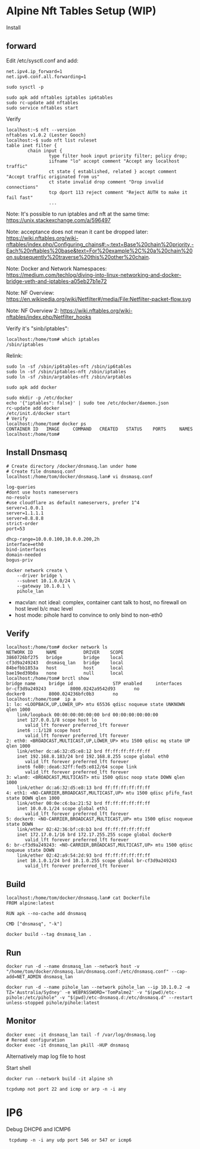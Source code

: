 # Alpine Nft Tables Setup (WIP)

Install

## forward

Edit /etc/sysctl.conf and add:
```
net.ipv4.ip_forward=1
net.ipv6.conf.all.forwarding=1
```

```shell
sudo sysctl -p
```

```shell
sudo apk add nftables iptables ip6tables
sudo rc-update add nftables
sudo service nftables start
```

Verify

```shell
localhost:~$ nft --version
nftables v1.0.2 (Lester Gooch)
localhost:~$ sudo nft list ruleset
table inet filter {
        chain input {
                type filter hook input priority filter; policy drop;
                iifname "lo" accept comment "Accept any localhost traffic"
                ct state { established, related } accept comment "Accept traffic originated from us"
                ct state invalid drop comment "Drop invalid connections"
                tcp dport 113 reject comment "Reject AUTH to make it fail fast"
                ...
```



Note: It's possible to run iptables and nft at the same time: https://unix.stackexchange.com/a/596497

Note: acceptance does not mean it cant be dropped later: https://wiki.nftables.org/wiki-nftables/index.php/Configuring_chains#:~:text=Base%20chain%20priority,-Each%20nftables%20base&text=For%20example%2C%20a%20chain%20on,subsequently%20traverse%20this%20other%20chain.

Note: Docker and Network Namespaces: https://medium.com/techlog/diving-into-linux-networking-and-docker-bridge-veth-and-iptables-a05eb27b1e72

Note: NF Overview: https://en.wikipedia.org/wiki/Netfilter#/media/File:Netfilter-packet-flow.svg

Note: NF Overview 2: https://wiki.nftables.org/wiki-nftables/index.php/Netfilter_hooks

Verify it's "sinb/iptables":
```shell
localhost:/home/tom# which iptables
/sbin/iptables
```

Relink:
```shell
sudo ln -sf /sbin/ip6tables-nft /sbin/ip6tables
sudo ln -sf /sbin/iptables-nft /sbin/iptables
sudo ln -sf /sbin/arptables-nft /sbin/arptables
```

```shell
sudo apk add docker
```

```shell
sudo mkdir -p /etc/docker
echo '{"iptables": false}' | sudo tee /etc/docker/daemon.json
rc-update add docker
/etc/init.d/docker start
# Verify
localhost:/home/tom# docker ps
CONTAINER ID   IMAGE     COMMAND   CREATED   STATUS    PORTS     NAMES
localhost:/home/tom#
```

## Install Dnsmasq

```shell
# Create directory /docker/dnsmasq.lan under home
# Create file dnsmasq.conf
localhost:/home/tom/docker/dnsmasq.lan# vi dnsmasq.conf
```

```config
log-queries
#dont use hosts nameservers
no-resolv
#use cloudflare as default nameservers, prefer 1^4
server=1.0.0.1
server=1.1.1.1
server=8.8.8.8
strict-order
port=53

dhcp-range=10.0.0.100,10.0.0.200,2h
interface=eth0
bind-interfaces
domain-needed
bogus-priv
```

```shell
docker network create \
    --driver bridge \
    --subnet 10.1.0.0/24 \
    --gateway 10.1.0.1 \
    pihole_lan
```

- macvlan: not ideal: complex, container cant talk to host, no firewall on host level b/c mac level
- host mode: pihole hard to convince to only bind to non-eth0

## Verify

```shell
localhost:/home/tom# docker network ls
NETWORK ID     NAME          DRIVER    SCOPE
3860726bf275   bridge        bridge    local
cf3d9a249243   dnsmasq_lan   bridge    local
84befbb1853a   host          host      local
bae19ed39b0a   none          null      local
localhost:/home/tom# brctl show
bridge name     bridge id               STP enabled     interfaces
br-cf3d9a249243         8000.0242a9542d93       no
docker0         8000.024236bfc0b3       no
localhost:/home/tom#  ip a
1: lo: <LOOPBACK,UP,LOWER_UP> mtu 65536 qdisc noqueue state UNKNOWN qlen 1000
    link/loopback 00:00:00:00:00:00 brd 00:00:00:00:00:00
    inet 127.0.0.1/8 scope host lo
       valid_lft forever preferred_lft forever
    inet6 ::1/128 scope host
       valid_lft forever preferred_lft forever
2: eth0: <BROADCAST,MULTICAST,UP,LOWER_UP> mtu 1500 qdisc mq state UP qlen 1000
    link/ether dc:a6:32:d5:e8:12 brd ff:ff:ff:ff:ff:ff
    inet 192.168.8.183/24 brd 192.168.8.255 scope global eth0
       valid_lft forever preferred_lft forever
    inet6 fe80::dea6:32ff:fed5:e812/64 scope link
       valid_lft forever preferred_lft forever
3: wlan0: <BROADCAST,MULTICAST> mtu 1500 qdisc noop state DOWN qlen 1000
    link/ether dc:a6:32:d5:e8:13 brd ff:ff:ff:ff:ff:ff
4: eth1: <NO-CARRIER,BROADCAST,MULTICAST,UP> mtu 1500 qdisc pfifo_fast state DOWN qlen 1000
    link/ether 00:0e:c6:ba:21:52 brd ff:ff:ff:ff:ff:ff
    inet 10.0.0.1/24 scope global eth1
       valid_lft forever preferred_lft forever
5: docker0: <NO-CARRIER,BROADCAST,MULTICAST,UP> mtu 1500 qdisc noqueue state DOWN
    link/ether 02:42:36:bf:c0:b3 brd ff:ff:ff:ff:ff:ff
    inet 172.17.0.1/16 brd 172.17.255.255 scope global docker0
       valid_lft forever preferred_lft forever
6: br-cf3d9a249243: <NO-CARRIER,BROADCAST,MULTICAST,UP> mtu 1500 qdisc noqueue state DOWN
    link/ether 02:42:a9:54:2d:93 brd ff:ff:ff:ff:ff:ff
    inet 10.1.0.1/24 brd 10.1.0.255 scope global br-cf3d9a249243
       valid_lft forever preferred_lft forever
```

## Build

```shell
localhost:/home/tom/docker/dnsmasq.lan# cat Dockerfile
FROM alpine:latest

RUN apk --no-cache add dnsmasq

CMD ["dnsmasq", "-k"]
```

```shell
docker build --tag dnsmasq_lan .
```

## Run

```shell
docker run -d --name dnsmasq_lan --network host -v "/home/tom/docker/dnsmasq.lan/dnsmasq.conf:/etc/dnsmasq.conf" --cap-add=NET_ADMIN dnsmasq_lan

docker run -d --name pihole_lan --network pihole_lan --ip 10.1.0.2 -e TZ='Australia/Sydney' -e WEBPASSWORD='TomPalme2' -v "$(pwd)/etc-pihole:/etc/pihole" -v "$(pwd)/etc-dnsmasq.d:/etc/dnsmasq.d" --restart unless-stopped pihole/pihole:latest
```

## Monitor
```shell
docker exec -it dnsmasq_lan tail -f /var/log/dnsmasq.log
# Reread configuration
docker exec -it dnsmasq_lan pkill -HUP dnsmasq
```

Alternatively map log file to host

Start shell

```shell
docker run --network build -it alpine sh
```

```shell
tcpdump not port 22 and icmp or arp -n -i any
```

# IP6

Debug DHCP6 and ICMP6

```shell
 tcpdump -n -i any udp port 546 or 547 or icmp6
 ```